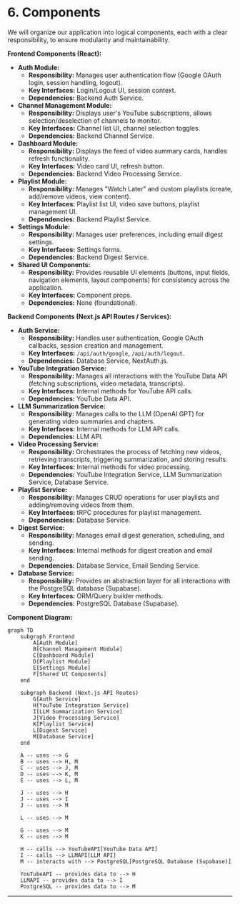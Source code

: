 # **6. Components**

We will organize our application into logical components, each with a clear responsibility, to ensure modularity and maintainability.

**Frontend Components (React):**

*   **Auth Module:**
    *   **Responsibility:** Manages user authentication flow (Google OAuth login, session handling, logout).
    *   **Key Interfaces:** Login/Logout UI, session context.
    *   **Dependencies:** Backend Auth Service.
*   **Channel Management Module:**
    *   **Responsibility:** Displays user's YouTube subscriptions, allows selection/deselection of channels to monitor.
    *   **Key Interfaces:** Channel list UI, channel selection toggles.
    *   **Dependencies:** Backend Channel Service.
*   **Dashboard Module:**
    *   **Responsibility:** Displays the feed of video summary cards, handles refresh functionality.
    *   **Key Interfaces:** Video card UI, refresh button.
    *   **Dependencies:** Backend Video Processing Service.
*   **Playlist Module:**
    *   **Responsibility:** Manages "Watch Later" and custom playlists (create, add/remove videos, view content).
    *   **Key Interfaces:** Playlist list UI, video save buttons, playlist management UI.
    *   **Dependencies:** Backend Playlist Service.
*   **Settings Module:**
    *   **Responsibility:** Manages user preferences, including email digest settings.
    *   **Key Interfaces:** Settings forms.
    *   **Dependencies:** Backend Digest Service.
*   **Shared UI Components:**
    *   **Responsibility:** Provides reusable UI elements (buttons, input fields, navigation elements, layout components) for consistency across the application.
    *   **Key Interfaces:** Component props.
    *   **Dependencies:** None (foundational).

**Backend Components (Next.js API Routes / Services):**

*   **Auth Service:**
    *   **Responsibility:** Handles user authentication, Google OAuth callbacks, session creation and management.
    *   **Key Interfaces:** `/api/auth/google`, `/api/auth/logout`.
    *   **Dependencies:** Database Service, NextAuth.js.
*   **YouTube Integration Service:**
    *   **Responsibility:** Manages all interactions with the YouTube Data API (fetching subscriptions, video metadata, transcripts).
    *   **Key Interfaces:** Internal methods for YouTube API calls.
    *   **Dependencies:** YouTube Data API.
*   **LLM Summarization Service:**
    *   **Responsibility:** Manages calls to the LLM (OpenAI GPT) for generating video summaries and chapters.
    *   **Key Interfaces:** Internal methods for LLM API calls.
    *   **Dependencies:** LLM API.
*   **Video Processing Service:**
    *   **Responsibility:** Orchestrates the process of fetching new videos, retrieving transcripts, triggering summarization, and storing results.
    *   **Key Interfaces:** Internal methods for video processing.
    *   **Dependencies:** YouTube Integration Service, LLM Summarization Service, Database Service.
*   **Playlist Service:**
    *   **Responsibility:** Manages CRUD operations for user playlists and adding/removing videos from them.
    *   **Key Interfaces:** tRPC procedures for playlist management.
    *   **Dependencies:** Database Service.
*   **Digest Service:**
    *   **Responsibility:** Manages email digest generation, scheduling, and sending.
    *   **Key Interfaces:** Internal methods for digest creation and email sending.
    *   **Dependencies:** Database Service, Email Sending Service.
*   **Database Service:**
    *   **Responsibility:** Provides an abstraction layer for all interactions with the PostgreSQL database (Supabase).
    *   **Key Interfaces:** ORM/Query builder methods.
    *   **Dependencies:** PostgreSQL Database (Supabase).

**Component Diagram:**

```mermaid
graph TD
    subgraph Frontend
        A[Auth Module]
        B[Channel Management Module]
        C[Dashboard Module]
        D[Playlist Module]
        E[Settings Module]
        F[Shared UI Components]
    end

    subgraph Backend (Next.js API Routes)
        G[Auth Service]
        H[YouTube Integration Service]
        I[LLM Summarization Service]
        J[Video Processing Service]
        K[Playlist Service]
        L[Digest Service]
        M[Database Service]
    end

    A -- uses --> G
    B -- uses --> H, M
    C -- uses --> J, M
    D -- uses --> K, M
    E -- uses --> L, M

    J -- uses --> H
    J -- uses --> I
    J -- uses --> M

    L -- uses --> M

    G -- uses --> M
    K -- uses --> M

    H -- calls --> YouTubeAPI[YouTube Data API]
    I -- calls --> LLMAPI[LLM API]
    M -- interacts with --> PostgreSQL[PostgreSQL Database (Supabase)]

    YouTubeAPI -- provides data to --> H
    LLMAPI -- provides data to --> I
    PostgreSQL -- provides data to --> M
```

---
